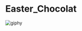 # Easter_Chocolat

![giphy](https://github.com/user-attachments/assets/0d5b6b82-1876-434e-abb5-3321356ede9d)

